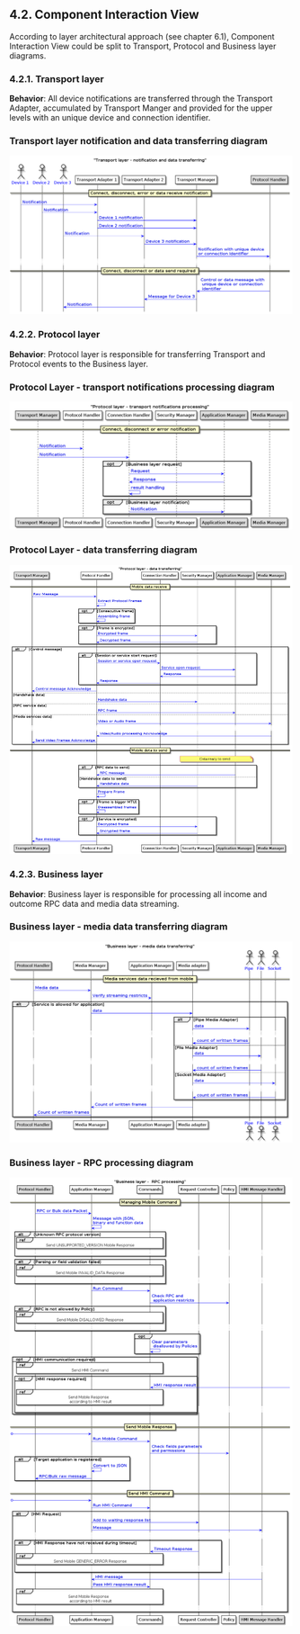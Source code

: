 ## 4.2. Component Interaction View

According to layer architectural approach (see chapter 6.1), Component Interaction View could be split to Transport, Protocol and Business layer diagrams.

### 4.2.1. Transport layer

**Behavior**:
	All device notifications are transferred through the Transport Adapter, accumulated by Transport Manger and provided for the upper levels with an unique device and connection identifier.

### Transport layer notification and data transferring diagram 
![Transport layer notification and data transferring](./assets/image16.png)

### 4.2.2. Protocol layer
**Behavior**:
Protocol layer is responsible for transferring Transport and Protocol events to the Business layer.

### Protocol Layer - transport notifications processing diagram
![Protocol Layer - transport notifications processing](./assets/image17.png)

### Protocol Layer - data transferring diagram
![Protocol Layer - data transferring](./assets/image18.png)

### 4.2.3. Business layer
**Behavior**:
	Business layer is responsible for processing all income and outcome RPC data and media data streaming.

### Business layer - media data transferring diagram
![Business layer - media data transferring](./assets/image19.png)

### Business layer - RPC processing diagram
![Business layer - RPC processing](./assets/image20.png)
